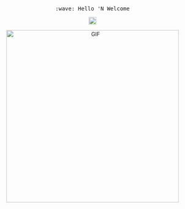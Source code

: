 <p align="center">
  <samp>
    :wave: Hello 'N Welcome
  </samp>
  <br>
  <p align="center">
      <img src="https://github.com/andro-sapien/andro-sapien/blob/master/base.gif" width="20px">
  </p>

<p align="center"><img align="center" alt="GIF" width="450px" src="https://media.giphy.com/media/13HgwGsXF0aiGY/giphy.gif" /></p>
